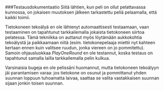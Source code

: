 ###Testausdokumentaatio
Siitä lähtien, kun peli on ollut pelattavassa kunnossa, on jokaisen muutoksen jälkeen tarkastettu peliä pelaamalla, että kaikki toimii.

Tietokoneen tekoälyä en ole lähtenyt automaattisesti testaamaan, vaan testaaminen on tapahtunut tarkkailemalla jokaista tietokoneen siirtoa pelatessa. Tämä tekniikka on auttanut myös löytämään aukkokohtia tekoälystä ja paikkaamaan niitä (esim. tietokonepelaaja miettii nyt kahteen kertaan ennen kuin valitsee ruudun, jonka viereen on jo pommitettu).
Samoin ohjausluokkaa _PlayOneRound_ en ole testannut, koska testaus on tapahtunut samalla lailla tarkkailemalla pelin kulkua.

Varsinaisia bugeja en ole pelissäni huomannut, mutta tietokoneen tekoälyyn jäi parantamisen varaa: jos tietokone on osunut ja pommittanut yhden suunnan loppuun tuhoamatta laivaa, saattaa se valita vastakkaisen suunnan sijaan jonkin toisen suunnan.
